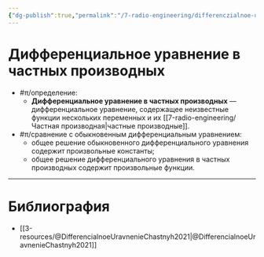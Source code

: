 ```yaml
---
{"dg-publish":true,"permalink":"/7-radio-engineering/differenczialnoe-uravnenie-v-chastnyh-proizvodnyh/","title":"Дифференциальное уравнение в частных производных","tags":["математика","электродинамика","ммпэд"]}
---
```



# Дифференциальное уравнение в частных производных

- #π/определение:
	- **Дифференциальное уравнение в частных производных** — дифференциальное уравнение, содержащее неизвестные функции нескольких переменных и их [[7-radio-engineering/Частная производная\|частные производные]].
- #π/сравнение с обыкновенным дифференциальным уравнением:
	- общее решение обыкновенного дифференциального уравнения содержит произвольные константы;
	- общее решение дифференциального уравнения в частных производных содержит произвольные функции.

---

# Библиография

- [[3-resources/@DifferencialnoeUravnenieChastnyh2021\|@DifferencialnoeUravnenieChastnyh2021]]